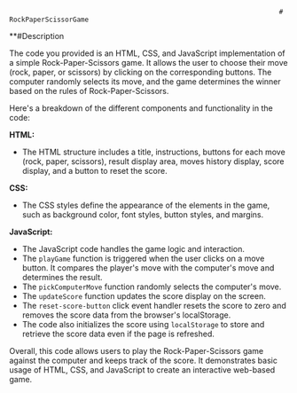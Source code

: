                                                                         # RockPaperScissorGame

**#Description

The code you provided is an HTML, CSS, and JavaScript implementation of a simple Rock-Paper-Scissors game. It allows the user to choose their move (rock, paper, or scissors) by clicking on the corresponding buttons. The computer randomly selects its move, and the game determines the winner based on the rules of Rock-Paper-Scissors.

Here's a breakdown of the different components and functionality in the code:

**HTML:**
- The HTML structure includes a title, instructions, buttons for each move (rock, paper, scissors), result display area, moves history display, score display, and a button to reset the score.

**CSS:**
- The CSS styles define the appearance of the elements in the game, such as background color, font styles, button styles, and margins.

**JavaScript:**
- The JavaScript code handles the game logic and interaction.
- The `playGame` function is triggered when the user clicks on a move button. It compares the player's move with the computer's move and determines the result.
- The `pickComputerMove` function randomly selects the computer's move.
- The `updateScore` function updates the score display on the screen.
- The `reset-score-button` click event handler resets the score to zero and removes the score data from the browser's localStorage.
- The code also initializes the score using `localStorage` to store and retrieve the score data even if the page is refreshed.

Overall, this code allows users to play the Rock-Paper-Scissors game against the computer and keeps track of the score. It demonstrates basic usage of HTML, CSS, and JavaScript to create an interactive web-based game.
